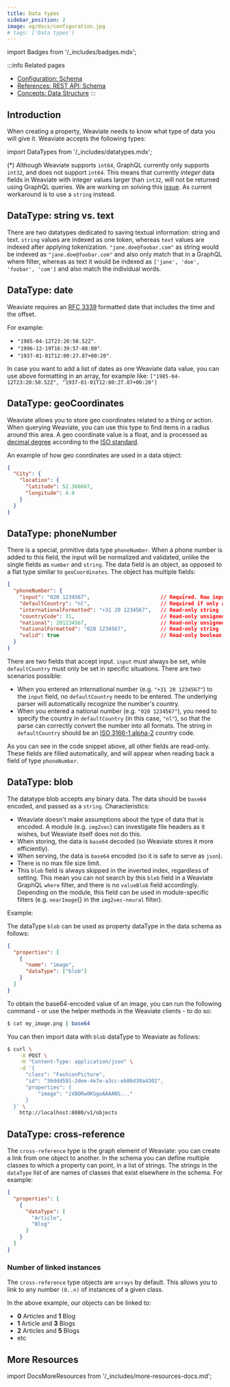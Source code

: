 ```yaml
---
title: Data types
sidebar_position: 2
image: og/docs/configuration.jpg
# tags: ['Data types']
---
```

import Badges from '/_includes/badges.mdx';

<Badges/>

:::info Related pages
- [Configuration: Schema](./schema-configuration.md)
- [References: REST API: Schema](../api/rest/schema.md)
- [Concepts: Data Structure](../concepts/data.md)
:::

## Introduction

When creating a property, Weaviate needs to know what type of data you will give it. Weaviate accepts the following types:

import DataTypes from '/_includes/datatypes.mdx';

<DataTypes />

(*) Although Weaviate supports `int64`, GraphQL currently only supports `int32`, and does not support `int64`. This means that currently _integer_ data fields in Weaviate with integer values larger than `int32`, will not be returned using GraphQL queries. We are working on solving this [issue](https://github.com/weaviate/weaviate/issues/1563). As current workaround is to use a `string` instead.

## DataType: string vs. text

There are two datatypes dedicated to saving textual information: string and text. `string` values are indexed as one token, whereas `text` values are indexed after applying tokenization. `"jane.doe@foobar.com"` as string would be indexed as `"jane.doe@foobar.com"` and also only match that in a GraphQL where filter, whereas as text it would be indexed as `['jane', 'doe', 'foobar', 'com']` and also match the individual words.

## DataType: date

Weaviate requires an [RFC 3339](https://www.rfc-editor.org/rfc/rfc3339) formatted date that includes the time and the offset.

For example:

- `"1985-04-12T23:20:50.52Z"`.
- `"1996-12-19T16:39:57-08:00"`.
- `"1937-01-01T12:00:27.87+00:20"`.

In case you want to add a list of dates as one Weaviate data value, you can use above formatting in an array, for example like: `["1985-04-12T23:20:50.52Z", "1937-01-01T12:00:27.87+00:20"]`

## DataType: geoCoordinates

Weaviate allows you to store geo coordinates related to a thing or action. When querying Weaviate, you can use this type to find items in a radius around this area. A geo coordinate value is a float, and is processed as [decimal degree](https://en.wikipedia.org/wiki/Decimal_degrees) according to the [ISO standard](https://www.iso.org/standard/39242.html#:~:text=For%20computer%20data%20interchange%20of,minutes%2C%20seconds%20and%20decimal%20seconds).

An example of how geo coordinates are used in a data object:

```json
{
  "City": {
    "location": {
      "latitude": 52.366667,
      "longitude": 4.9
    }
  }
}
```

## DataType: phoneNumber

There is a special, primitive data type `phoneNumber`. When a phone number is added to this field, the input will be normalized and validated, unlike the single fields as `number` and `string`. The data field is an object, as opposed to a flat type similar to `geoCoordinates`. The object has multiple fields:

```json
{
  "phoneNumber": {
    "input": "020 1234567",                       // Required. Raw input in string format
    "defaultCountry": "nl",                       // Required if only a national number is provided, ISO 3166-1 alpha-2 country code. Only set if explicitly set by the user.
    "internationalFormatted": "+31 20 1234567",   // Read-only string
    "countryCode": 31,                            // Read-only unsigned integer, numerical country code
    "national": 201234567,                        // Read-only unsigned integer, numerical representation of the national number
    "nationalFormatted": "020 1234567",           // Read-only string
    "valid": true                                 // Read-only boolean. Whether the parser recognized the phone number as valid
  }
}
```

There are two fields that accept input. `input` must always be set, while `defaultCountry` must only be set in specific situations. There are two scenarios possible:
- When you entered an international number (e.g. `"+31 20 1234567"`) to the `input` field, no `defaultCountry` needs to be entered. The underlying parser will automatically recognize the number's country.
- When you entered a national number (e.g. `"020 1234567"`), you need to specify the country in `defaultCountry` (in this case, `"nl"`), so that the parse can correctly convert the number into all formats. The string in `defaultCountry` should be an [ISO 3166-1 alpha-2](https://en.wikipedia.org/wiki/ISO_3166-1_alpha-2) country code. 

As you can see in the code snippet above, all other fields are read-only. These fields are filled automatically, and will appear when reading back a field of type `phoneNumber`.

## DataType: blob

The datatype blob accepts any binary data. The data should be `base64` encoded, and passed as a `string`. Characteristics:
* Weaviate doesn't make assumptions about the type of data that is encoded. A module (e.g. `img2vec`) can investigate file headers as it wishes, but Weaviate itself does not do this. 
* When storing, the data is `base64` decoded (so Weaviate stores it more efficiently). 
* When serving, the data is `base64` encoded (so it is safe to serve as `json`). 
* There is no max file size limit. 
* This `blob` field is always skipped in the inverted index, regardless of setting. This mean you can not search by this `blob` field in a Weaviate GraphQL `where` filter, and there is no `valueBlob` field accordingly. Depending on the module, this field can be used in module-specific filters (e.g. `nearImage`{} in the `img2vec-neural` filter).
  
Example:

The dataType `blob` can be used as property dataType in the data schema as follows:

```json
{
  "properties": [
    {
      "name": "image",
      "dataType": ["blob"]
    }
  ]
}
```

To obtain the base64-encoded value of an image, you can run the following command - or use the helper methods in the Weaviate clients - to do so:

```bash
$ cat my_image.png | base64
```

You can then import data with `blob` dataType to Weaviate as follows:

```bash
$ curl \
    -X POST \
    -H "Content-Type: application/json" \
    -d '{
      "class": "FashionPicture",
      "id": "36ddd591-2dee-4e7e-a3cc-eb86d30a4302",
      "properties": {
          "image": "iVBORw0KGgoAAAANS..."
      }
  }' \
    http://localhost:8080/v1/objects
```

## DataType: cross-reference

The `cross-reference` type is the graph element of Weaviate: you can create a link from one object to another. In the schema you can define multiple classes to which a property can point, in a list of strings. The strings in the `dataType` list of are names of classes that exist elsewhere in the schema. For example:

```json
{
  "properties": [
    {
      "dataType": [
        "Article",
        "Blog"
      ]
    }
  ]
}
```

### Number of linked instances
The `cross-reference` type objects are `arrays` by default. This allows you to link to any number `(0..n)` of instances of a given class.

In the above example, our objects can be linked to:
* **0** Articles and **1** Blog
* **1** Article and **3** Blogs
* **2** Articles and **5** Blogs
* etc

## More Resources

import DocsMoreResources from '/_includes/more-resources-docs.md';

<DocsMoreResources />
